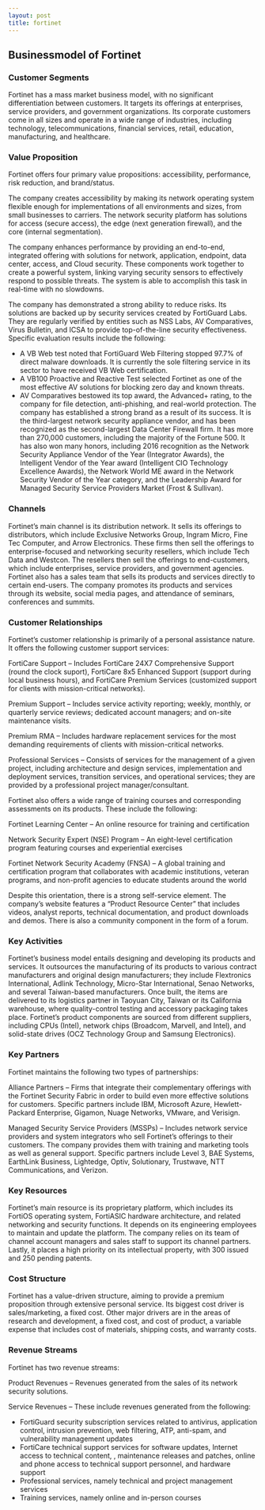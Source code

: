 ```yaml
---
layout: post
title: fortinet
---
```


Businessmodel of Fortinet
--------------------------

### Customer Segments

Fortinet has a mass market business model, with no significant differentiation between customers. It targets its offerings at enterprises, service providers, and government organizations. Its corporate customers come in all sizes and operate in a wide range of industries, including technology, telecommunications, financial services, retail, education, manufacturing, and healthcare.

### Value Proposition

Fortinet offers four primary value propositions: accessibility, performance, risk reduction, and brand/status.

The company creates accessibility by making its network operating system flexible enough for implementations of all environments and sizes, from small businesses to carriers. The network security platform has solutions for access (secure access), the edge (next generation firewall), and the core (internal segmentation).

The company enhances performance by providing an end-to-end, integrated offering with solutions for network, application, endpoint, data center, access, and Cloud security. These components work together to create a powerful system, linking varying security sensors to effectively respond to possible threats. The system is able to accomplish this task in real-time with no slowdowns.

The company has demonstrated a strong ability to reduce risks. Its solutions are backed up by security services created by FortiGuard Labs. They are regularly verified by entities such as NSS Labs, AV Comparatives, Virus Bulletin, and ICSA to provide top-of-the-line security effectiveness. Specific evaluation results include the following:

 * A VB Web test noted that FortiGuard Web Filtering stopped 97.7% of direct malware downloads. It is currently the sole filtering service in its sector to have received VB Web certification.
* A VB100 Proactive and Reactive Test selected Fortinet as one of the most effective AV solutions for blocking zero day and known threats.
* AV Comparatives bestowed its top award, the Advanced+ rating, to the company for file detection, anti-phishing, and real-world protection.
 The company has established a strong brand as a result of its success. It is the third-largest network security appliance vendor, and has been recognized as the second-largest Data Center Firewall firm. It has more than 270,000 customers, including the majority of the Fortune 500. It has also won many honors, including 2016 recognition as the Network Security Appliance Vendor of the Year (Integrator Awards), the Intelligent Vendor of the Year award (Intelligent CIO Technology Excellence Awards), the Network World ME award in the Network Security Vendor of the Year category, and the Leadership Award for Managed Security Service Providers Market (Frost & Sullivan).

### Channels

Fortinet’s main channel is its distribution network. It sells its offerings to distributors, which include Exclusive Networks Group, Ingram Micro, Fine Tec Computer, and Arrow Electronics. These firms then sell the offerings to enterprise-focused and networking security resellers, which include Tech Data and Westcon. The resellers then sell the offerings to end-customers, which include enterprises, service providers, and government agencies. Fortinet also has a sales team that sells its products and services directly to certain end-users. The company promotes its products and services through its website, social media pages, and attendance of seminars, conferences and summits.

### Customer Relationships

Fortinet’s customer relationship is primarily of a personal assistance nature. It offers the following customer support services:

FortiCare Support – Includes FortiCare 24X7 Comprehensive Support (round the clock suport), FortiCare 8x5 Enhanced Support (support during local business hours), and FortiCare Premium Services (customized support for clients with mission-critical networks).

Premium Support – Includes service activity reporting; weekly, monthly, or quarterly service reviews; dedicated account managers; and on-site maintenance visits.

Premium RMA – Includes hardware replacement services for the most demanding requirements of clients with mission-critical networks.

Professional Services – Consists of services for the management of a given project, including architecture and design services, implementation and deployment services, transition services, and operational services; they are provided by a professional project manager/consultant.

Fortinet also offers a wide range of training courses and corresponding assessments on its products. These include the following:

Fortinet Learning Center – An online resource for training and certification

Network Security Expert (NSE) Program – An eight-level certification program featuring courses and experiential exercises

Fortinet Network Security Academy (FNSA) – A global training and certification program that collaborates with academic institutions, veteran programs, and non-profit agencies to educate students around the world

Despite this orientation, there is a strong self-service element. The company’s website features a “Product Resource Center” that includes videos, analyst reports, technical documentation, and product downloads and demos. There is also a community component in the form of a forum.

### Key Activities

Fortinet’s business model entails designing and developing its products and services. It outsources the manufacturing of its products to various contract manufacturers and original design manufacturers; they include Flextronics International, Adlink Technology, Micro-Star International, Senao Networks, and several Taiwan-based manufacturers. Once built, the items are delivered to its logistics partner in Taoyuan City, Taiwan or its California warehouse, where quality-control testing and accessory packaging takes place. Fortinet’s product components are sourced from different suppliers, including CPUs (Intel), network chips (Broadcom, Marvell, and Intel), and solid-state drives (OCZ Technology Group and Samsung Electronics).

### Key Partners

Fortinet maintains the following two types of partnerships:

Alliance Partners – Firms that integrate their complementary offerings with the Fortinet Security Fabric in order to build even more effective solutions for customers. Specific partners include IBM, Microsoft Azure, Hewlett-Packard Enterprise, Gigamon, Nuage Networks, VMware, and Verisign.

Managed Security Service Providers (MSSPs) – Includes network service providers and system integrators who sell Fortinet’s offerings to their customers. The company provides them with training and marketing tools as well as general support. Specific partners include Level 3, BAE Systems, EarthLink Business, Lightedge, Optiv, Solutionary, Trustwave, NTT Communications, and Verizon.

### Key Resources

Fortinet’s main resource is its proprietary platform, which includes its FortiOS operating system, FortiASIC hardware architecture, and related networking and security functions. It depends on its engineering employees to maintain and update the platform. The company relies on its team of channel account managers and sales staff to support its channel partners. Lastly, it places a high priority on its intellectual property, with 300 issued and 250 pending patents.

### Cost Structure

Fortinet has a value-driven structure, aiming to provide a premium proposition through extensive personal service. Its biggest cost driver is sales/marketing, a fixed cost. Other major drivers are in the areas of research and development, a fixed cost, and cost of product, a variable expense that includes cost of materials, shipping costs, and warranty costs.

### Revenue Streams

Fortinet has two revenue streams:

Product Revenues – Revenues generated from the sales of its network security solutions.

Service Revenues – These include revenues generated from the following:

 * FortiGuard security subscription services related to antivirus, application control, intrusion prevention, web filtering, ATP, anti-spam, and vulnerability management updates
* FortiCare technical support services for software updates, Internet access to technical content, , maintenance releases and patches, online and phone access to technical support personnel, and hardware support
* Professional services, namely technical and project management services
* Training services, namely online and in-person courses

